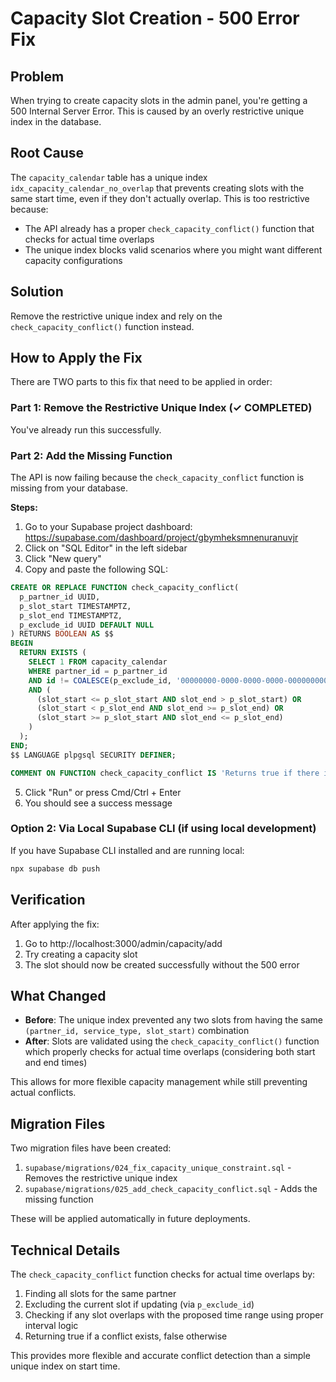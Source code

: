 # Capacity Slot Creation - 500 Error Fix

## Problem
When trying to create capacity slots in the admin panel, you're getting a 500 Internal Server Error. This is caused by an overly restrictive unique index in the database.

## Root Cause
The `capacity_calendar` table has a unique index `idx_capacity_calendar_no_overlap` that prevents creating slots with the same start time, even if they don't actually overlap. This is too restrictive because:
- The API already has a proper `check_capacity_conflict()` function that checks for actual time overlaps
- The unique index blocks valid scenarios where you might want different capacity configurations

## Solution
Remove the restrictive unique index and rely on the `check_capacity_conflict()` function instead.

## How to Apply the Fix

There are TWO parts to this fix that need to be applied in order:

### Part 1: Remove the Restrictive Unique Index (✓ COMPLETED)

You've already run this successfully.

### Part 2: Add the Missing Function

The API is now failing because the `check_capacity_conflict` function is missing from your database.

**Steps:**

1. Go to your Supabase project dashboard: https://supabase.com/dashboard/project/gbymheksmnenuranuvjr
2. Click on "SQL Editor" in the left sidebar
3. Click "New query"
4. Copy and paste the following SQL:

```sql
CREATE OR REPLACE FUNCTION check_capacity_conflict(
  p_partner_id UUID,
  p_slot_start TIMESTAMPTZ,
  p_slot_end TIMESTAMPTZ,
  p_exclude_id UUID DEFAULT NULL
) RETURNS BOOLEAN AS $$
BEGIN
  RETURN EXISTS (
    SELECT 1 FROM capacity_calendar
    WHERE partner_id = p_partner_id
    AND id != COALESCE(p_exclude_id, '00000000-0000-0000-0000-000000000000'::UUID)
    AND (
      (slot_start <= p_slot_start AND slot_end > p_slot_start) OR
      (slot_start < p_slot_end AND slot_end >= p_slot_end) OR
      (slot_start >= p_slot_start AND slot_end <= p_slot_end)
    )
  );
END;
$$ LANGUAGE plpgsql SECURITY DEFINER;

COMMENT ON FUNCTION check_capacity_conflict IS 'Returns true if there is a time overlap for the given partner';
```

5. Click "Run" or press Cmd/Ctrl + Enter
6. You should see a success message

### Option 2: Via Local Supabase CLI (if using local development)

If you have Supabase CLI installed and are running local:

```bash
npx supabase db push
```

## Verification

After applying the fix:

1. Go to http://localhost:3000/admin/capacity/add
2. Try creating a capacity slot
3. The slot should now be created successfully without the 500 error

## What Changed

- **Before**: The unique index prevented any two slots from having the same `(partner_id, service_type, slot_start)` combination
- **After**: Slots are validated using the `check_capacity_conflict()` function which properly checks for actual time overlaps (considering both start and end times)

This allows for more flexible capacity management while still preventing actual conflicts.

## Migration Files

Two migration files have been created:

1. `supabase/migrations/024_fix_capacity_unique_constraint.sql` - Removes the restrictive unique index
2. `supabase/migrations/025_add_check_capacity_conflict.sql` - Adds the missing function

These will be applied automatically in future deployments.

## Technical Details

The `check_capacity_conflict` function checks for actual time overlaps by:
1. Finding all slots for the same partner
2. Excluding the current slot if updating (via `p_exclude_id`)
3. Checking if any slot overlaps with the proposed time range using proper interval logic
4. Returning true if a conflict exists, false otherwise

This provides more flexible and accurate conflict detection than a simple unique index on start time.
